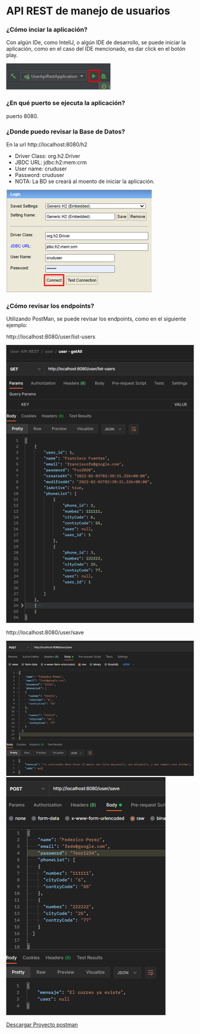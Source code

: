 # API REST de manejo de usuarios

### ¿Cómo inciar la aplicación?

Con algún IDe, como IntellJ, o algún IDE de desarrollo, se puede iniciar la aplicación, como en el caso del IDE mencionado, es dar click en el botón play.

![user-api-rest](docs/img/img.png)


### ¿En qué puerto se ejecuta la aplicación?

puerto 8080. 


### ¿Donde puedo revisar la Base de Datos?

En la url http://localhost:8080/h2

* Driver Class: org.h2.Driver
* JBDC URL: jdbc:h2:mem:crm
* User name: cruduser
* Password: cruduser
* NOTA: La BD se creará al moento de iniciar la aplicación.

![user-api-rest](docs/img/img_1.png)

### ¿Cómo revisar los endpoints?

Utilizando PostMan, se puede revisar los endpoints, como en el siguiente ejemplo:

http://localhost:8080/user/list-users

![user-api-rest](docs/img/img_2.png)

http://localhost:8080/user/save

![user-api-rest](docs/img/img_3.png)
![user-api-rest](docs/img/img_4.png)

<a href="docs/ProyectoPostman/User-API-REST.postman_collection.json" download="User-API-REST.postman_collection.json">Descargar Proyecto postman</a>

